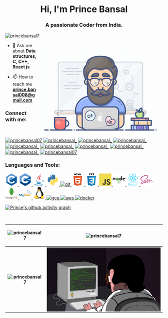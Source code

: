 <!-- [![MasterHead](https://i.pinimg.com/originals/f7/c8/6e/f7c86e14ddab0b4117994bd5f5385a98.gif)](https://www.linkedin.com/in/princebansal07/) -->
<h1 align="center">Hi, I'm Prince Bansal</h1>
<h3 align="center">A passionate Coder from India.</h3>
<p align="left"> <img src="https://komarev.com/ghpvc/?username=princebansal7&label=Profile%20views&color=0e75b6&style=flat" alt="princebansal7" /> </p>
<img align="right" alt="Coding" width="400" src="guy.gif">



- 💬 Ask me about **Data structures, C, C++, React js**

- 📫 How to reach me **prince.bansal008@gmail.com**

<h3 align="left">Connect with me:</h3>
<p align="left">
<a href="https://linkedin.com/in/princebansal07" target="blank"><img align="center" src="https://raw.githubusercontent.com/rahuldkjain/github-profile-readme-generator/master/src/images/icons/Social/linked-in-alt.svg" alt="princebansal07" height="30" width="40" /></a>
<a href="https://stackoverflow.com/users/15748474/princebasnal" target="blank"><img align="center" src="https://raw.githubusercontent.com/rahuldkjain/github-profile-readme-generator/master/src/images/icons/Social/stack-overflow.svg" alt="princebansal_" height="30" width="40" /></a>
<a href="https://codepen.io/princebansal_" target="blank"><img align="center" src="https://raw.githubusercontent.com/rahuldkjain/github-profile-readme-generator/master/src/images/icons/Social/codepen.svg" alt="princebansal_" height="30" width="40" /></a>
<a href="https://twitter.com/princebansal_" target="blank"><img align="center" src="https://raw.githubusercontent.com/rahuldkjain/github-profile-readme-generator/master/src/images/icons/Social/twitter.svg" alt="princebansal_" height="30" width="40" /></a>
<a href="https://codesandbox.com/princebansal_" target="blank"><img align="center" src="https://raw.githubusercontent.com/rahuldkjain/github-profile-readme-generator/master/src/images/icons/Social/codesandbox.svg" alt="princebansal_" height="30" width="40" /></a>
<!-- <a href="https://fb.com/princebansal07" target="blank"><img align="center" src="https://raw.githubusercontent.com/rahuldkjain/github-profile-readme-generator/master/src/images/icons/Social/facebook.svg" alt="princebansal07" height="30" width="40" /></a> -->
<a href="https://instagram.com/princebansal_" target="blank"><img align="center" src="https://raw.githubusercontent.com/rahuldkjain/github-profile-readme-generator/master/src/images/icons/Social/instagram.svg" alt="princebansal_" height="30" width="40" /></a>
<!-- <a href="https://www.codechef.com/users/princebansal_7" target="blank"><img align="center" src="https://cdn.jsdelivr.net/npm/simple-icons@3.1.0/icons/codechef.svg" alt="princebansal_7" height="30" width="40" /></a> -->
<a href="https://www.hackerrank.com/princebansal_" target="blank"><img align="center" src="https://raw.githubusercontent.com/rahuldkjain/github-profile-readme-generator/master/src/images/icons/Social/hackerrank.svg" alt="princebansal_" height="30" width="40" /></a>
<a href="https://codeforces.com/profile/princebansal_" target="blank"><img align="center" src="https://raw.githubusercontent.com/rahuldkjain/github-profile-readme-generator/master/src/images/icons/Social/codeforces.svg" alt="princebansal_" height="30" width="40" /></a>
<a href="https://www.leetcode.com/princebansal_" target="blank"><img align="center" src="https://raw.githubusercontent.com/rahuldkjain/github-profile-readme-generator/master/src/images/icons/Social/leet-code.svg" alt="princebansal_" height="30" width="40" /></a>
<a href="https://auth.geeksforgeeks.org/user/princebansal07" target="blank"><img align="center" src="https://raw.githubusercontent.com/rahuldkjain/github-profile-readme-generator/master/src/images/icons/Social/geeks-for-geeks.svg" alt="princebansal07" height="30" width="40" /></a>
</p>

<h3 align="left">Languages and Tools:</h3>
<p align="left">
    <a href="https://www.cprogramming.com/" target="_blank" rel="noreferrer">
        <img
            src="https://raw.githubusercontent.com/devicons/devicon/master/icons/c/c-original.svg"
            alt="coder"
            width="40"
            height="40"
            border-radius=10%
        />
    </a>
    <a href="https://www.w3schools.com/cpp/" target="_blank" rel="noreferrer">
        <img
            src="https://raw.githubusercontent.com/devicons/devicon/master/icons/cplusplus/cplusplus-original.svg"
            alt="cplusplus"
            width="40"
            height="40"
        />
    </a>
    <a href="https://www.java.com" target="_blank" rel="noreferrer">
        <img
            src="https://raw.githubusercontent.com/devicons/devicon/master/icons/java/java-original.svg"
            alt="java"
            width="40"
            height="40"
        />
    </a>
        <a href="https://www.python.org" target="_blank" rel="noreferrer">
        <img
            src="https://raw.githubusercontent.com/devicons/devicon/master/icons/python/python-original.svg"
            alt="python"
            width="40"
            height="40"
        />
    </a>
    </a>
    </a>
    <a href="https://git-scm.com/" target="_blank" rel="noreferrer">
        <img
            src="https://www.vectorlogo.zone/logos/git-scm/git-scm-icon.svg"
            alt="git"
            width="40"
            height="40"
        />
    </a>
    <a href="https://www.w3.org/html/" target="_blank" rel="noreferrer">
        <img
            src="https://raw.githubusercontent.com/devicons/devicon/master/icons/html5/html5-original-wordmark.svg"
            alt="html5"
            width="40"
            height="40"
        />
    </a>
      <a href="https://www.w3schools.com/css/" target="_blank" rel="noreferrer">
        <img
            src="https://raw.githubusercontent.com/devicons/devicon/master/icons/css3/css3-original-wordmark.svg"
            alt="css3"
            width="40"
            height="40"
        />
<!--     <a href="https://getbootstrap.com" target="_blank" rel="noreferrer">
        <img
            src="https://raw.githubusercontent.com/devicons/devicon/master/icons/bootstrap/bootstrap-plain-wordmark.svg"
            alt="bootstrap"
            width="40"
            height="40"
        />
    </a> -->
    <a
        href="https://developer.mozilla.org/en-US/docs/Web/JavaScript"
        target="_blank"
        rel="noreferrer"
    >
        <img
            src="https://raw.githubusercontent.com/devicons/devicon/master/icons/javascript/javascript-original.svg"
            alt="javascript"
            width="40"
            height="40"
        />
    </a>
    <a href="https://nodejs.org" target="_blank" rel="noreferrer">
        <img
            src="https://raw.githubusercontent.com/devicons/devicon/master/icons/nodejs/nodejs-original-wordmark.svg"
            alt="nodejs"
            width="40"
            height="40"
        />
    </a>
      <a href="https://reactjs.org/" target="_blank" rel="noreferrer">
        <img
            src="https://raw.githubusercontent.com/devicons/devicon/master/icons/react/react-original-wordmark.svg"
            alt="react"
            width="40"
            height="40"
        />
    </a>
    <a href="https://sass-lang.com" target="_blank" rel="noreferrer">
        <img
            src="https://raw.githubusercontent.com/devicons/devicon/master/icons/sass/sass-original.svg"
            alt="sass"
            width="40"
            height="40"
        />
    </a>
    <a href="https://www.mongodb.com/" target="_blank" rel="noreferrer">
        <img
            src="https://raw.githubusercontent.com/devicons/devicon/master/icons/mongodb/mongodb-original-wordmark.svg"
            alt="mongodb"
            width="40"
            height="40"
        />
    </a>
    <a href="https://www.mysql.com/" target="_blank" rel="noreferrer">
        <img
            src="https://raw.githubusercontent.com/devicons/devicon/master/icons/mysql/mysql-original-wordmark.svg"
            alt="mysql"
            width="40"
            height="40"
        />
    </a>
    <a href="https://www.linux.org/" target="_blank" rel="noreferrer">
        <img
            src="https://raw.githubusercontent.com/devicons/devicon/master/icons/linux/linux-original.svg"
            alt="linux"
            width="40"
            height="40"
        />
    </a>
    <a href="https://cloud.google.com" target="_blank" rel="noreferrer">
        <img
            src="https://www.vectorlogo.zone/logos/google_cloud/google_cloud-icon.svg"
            alt="gcp"
            width="40"
            height="40"
        /> 
    <a href="https://docs.aws.amazon.com/?nc2=h_ql_doc_do" target="_blank" rel="noreferrer">
        <img
            src="https://www.vectorlogo.zone/logos/amazon_aws/amazon_aws-icon.svg"
            alt="aws"
            width="40"
            height="40"
        />  
    <a href="https://www.docker.com/" target="_blank" rel="noreferrer">
        <img
            src="https://cdn.worldvectorlogo.com/logos/docker-4.svg"
            alt="docker"
            width="40"
            height="40"
        />   
</p>
      
[![Prince's github activity graph](https://github-readme-activity-graph.vercel.app/graph?username=princebansal7&theme=github-compact)](https://github.com/princebansal7/github-readme-activity-graph)

<!--[![Prince's Github activity graph](https://github-readme-activity-graph.cyclic.app/graph?username=princebansal7&theme=github-compact)](https://github.com/princebansal7/github-readme-activity-graph) -->

<p>&nbsp;</p>
<table>
  <tr>
    <th><p><img align="center" width="460" src="https://github-readme-stats-dpc7.vercel.app/api?username=princebansal7&show_icons=true&locale=en&theme=tokyonight" alt="princebansal7"/></p></th>
    <th><p><img align="center" width="410" src="https://github-readme-streak-stats.herokuapp.com/?user=princebansal7&&theme=tokyonight" alt="princebansal7" /></p></th>    
  </tr>
  <tr>
    <th><p><img align="center" width="460" height="200" src="https://github-readme-stats-dpc7.vercel.app/api/top-langs?username=princebansal7&show_icons=true&locale=en&layout=compact&theme=tokyonight" alt="princebansal7" /></p></th>
    <th><img align="right" alt="Coding" width="410" src="coderman.gif"></th>
  </tr>
  
</table>
